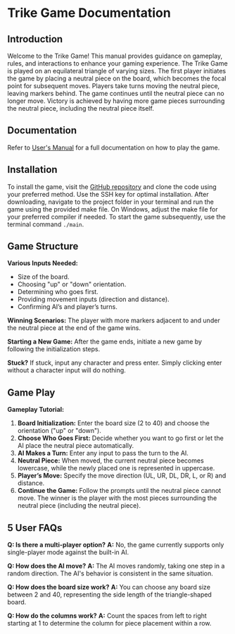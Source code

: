 # Trike Game Documentation

## Introduction

Welcome to the Trike Game! This manual provides guidance on gameplay, rules, and interactions to enhance your gaming experience. The Trike Game is played on an equilateral triangle of varying sizes. The first player initiates the game by placing a neutral piece on the board, which becomes the focal point for subsequent moves. Players take turns moving the neutral piece, leaving markers behind. The game continues until the neutral piece can no longer move. Victory is achieved by having more game pieces surrounding the neutral piece, including the neutral piece itself.

## Documentation
Refer to [User's Manual](https://drive.google.com/file/d/1ErduxQA-KEXT_SOIUXBgVOiB4H4i7MGN/view) for a full documentation on how to play the game.

## Installation

To install the game, visit the [GitHub repository](https://github.com/LunaGal/Trike_Software_Engineering_Fall_2023) and clone the code using your preferred method. Use the SSH key for optimal installation. After downloading, navigate to the project folder in your terminal and run the game using the provided make file. On Windows, adjust the make file for your preferred compiler if needed. To start the game subsequently, use the terminal command `./main`.

## Game Structure

**Various Inputs Needed:**
- Size of the board.
- Choosing "up" or "down" orientation.
- Determining who goes first.
- Providing movement inputs (direction and distance).
- Confirming AI’s and player’s turns.

**Winning Scenarios:** The player with more markers adjacent to and under the neutral piece at the end of the game wins.

**Starting a New Game:** After the game ends, initiate a new game by following the initialization steps.

**Stuck?** If stuck, input any character and press enter. Simply clicking enter without a character input will do nothing.

## Game Play

**Gameplay Tutorial:**
1. **Board Initialization:** Enter the board size (2 to 40) and choose the orientation ("up" or "down").
2. **Choose Who Goes First:** Decide whether you want to go first or let the AI place the neutral piece automatically.
3. **AI Makes a Turn:** Enter any input to pass the turn to the AI.
4. **Neutral Piece:** When moved, the current neutral piece becomes lowercase, while the newly placed one is represented in uppercase.
5. **Player’s Move:** Specify the move direction (UL, UR, DL, DR, L, or R) and distance.
6. **Continue the Game:** Follow the prompts until the neutral piece cannot move. The winner is the player with the most pieces surrounding the neutral piece (including the neutral piece).

## 5 User FAQs

**Q: Is there a multi-player option?**
**A:** No, the game currently supports only single-player mode against the built-in AI.

**Q: How does the AI move?**
**A:** The AI moves randomly, taking one step in a random direction. The AI's behavior is consistent in the same situation.

**Q: How does the board size work?**
**A:** You can choose any board size between 2 and 40, representing the side length of the triangle-shaped board.

**Q: How do the columns work?**
**A:** Count the spaces from left to right starting at 1 to determine the column for piece placement within a row.
